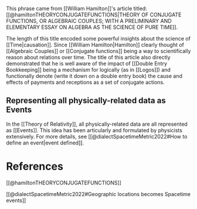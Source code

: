 
This phrase came from [[William Hamilton]]'s article titled: [[@hamiltonTHEORYCONJUGATEFUNCTIONS|THEORY OF CONJUGATE FUNCTIONS, OR ALGEBRAIC COUPLES; WITH A PRELIMINARY AND ELEMENTARY ESSAY ON ALGEBRA AS THE SCIENCE OF PURE TIME]].

The length of this title encoded some powerful insights about the science of [[Time|causation]]. Since [[William Hamilton|Hamilton]] clearly thought of [[Algebraic Couples]] or [[Conjugate functions]] being a way to scientifically reason about relations over time. The title of this article also directly demonstrated that he is well aware of the impact of [[Double Entry Bookkeeping]] being a mechanism for logically (as in [[Logos]]) and functionally denote (write it down on a double entry book) the cause and effects of payments and receptions as a set of conjugate actions.

## Representing all physically-related data as Events
In the [[Theory of Relativity]], all physically-related data are all represented as [[Events]]. This idea has been articularly and formulated by physicists extensively. For more details, see [[@dialectSpacetimeMetric2022#How to define an event|event defined]].

# References

[[@hamiltonTHEORYCONJUGATEFUNCTIONS]]

[[@dialectSpacetimeMetric2022#Geographic locations becomes Spacetime events]]